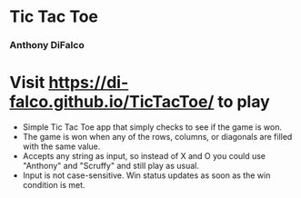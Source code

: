 # Tic Tac Toe

### Anthony DiFalco

# Visit https://di-falco.github.io/TicTacToe/ to play

* Simple Tic Tac Toe app that simply checks to see if the game is won.
* The game is won when any of the rows, columns, or diagonals are filled with the same value.
* Accepts any string as input, so instead of X and O you could use "Anthony" and "Scruffy" and still play as usual.
* Input is not case-sensitive. Win status updates as soon as the win condition is met.